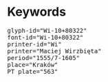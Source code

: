 # Keywords
<pre>
glyph-id="Wi-10+80322"
font-id="Wi-10+80322"
printer-id="Wi"
printer="Maciej Wirzbięta"
period="1555/7-1605"
place="Kraków"
PT plate="563"
</pre>
